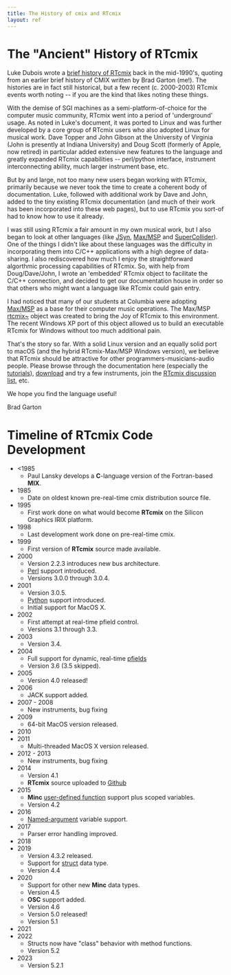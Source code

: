 ```yaml
---
title: The History of cmix and RTcmix
layout: ref
---
```


# <a name=history></a>The "Ancient" History of RTcmix

Luke Dubois wrote a [brief history of
RTcmix](http://music.columbia.edu/cmix/history.html) back in the
mid-1990's, quoting from an earlier brief history of CMIX written by
Brad Garton (me\!). The histories are in fact still historical, but a
few recent (c. 2000-2003) RTcmix events worth noting -- if you are the
kind that likes noting these things.

With the demise of SGI machines as a semi-platform-of-choice for the
computer music community, RTcmix went into a period of 'underground'
usage. As noted in Luke's document, it was ported to Linux and was
further developed by a core group of RTcmix users who also adopted Linux
for musical work. Dave Topper and John Gibson at the University of
Virginia (John is presently at Indiana University) and Doug Scott
(formerly of Apple, now retired) in particular added extensive new
features to the language and greatly expanded RTcmix capabilities --
perl/python interface, instrument interconnecting ability, much larger
instrument base, etc.

But by and large, not too many new users began working with RTcmix,
primarily because we never took the time to create a coherent body of
documentation. Luke, followed with additional work by Dave and John,
added to the tiny existing RTcmix documentation (and much of their work
has been incorporated into these web pages), but to use RTcmix you
sort-of had to know how to use it already.

I was still using RTcmix a fair amount in my own musical work, but I
also began to look at other languages (like
[JSyn](http://www.softsynth.com/jsyn/),
[Max/MSP](http://www.cycling74.com/products/max) and
[SuperCollider](http://www.audiosynth.com/)). One of the things I didn't
like about these languages was the difficulty in incorporating them into
C/C++ applications with a high degree of data-sharing. I also
rediscovered how much I enjoy the straightforward algorthmic processing
capabilities of RTcmix. So, with help from Doug/Dave/John, I wrote an
'embedded' RTcmix object to facilitate the C/C++ connection, and decided
to get our documentation house in order so that others who might want a
language like RTcmix could gain entry.

I had noticed that many of our students at Columbia were adopting
[Max/MSP](http://www.cycling74.com/products/max) as a base for
their computer music operations. The Max/MSP
[rtcmix\~](../rtcmix_/index.html) object was created to bring the Joy of
RTcmix to this environment. The recent Windows XP port of this object
allowed us to build an executable RTcmix for Windows without too much
additional pain.

That's the story so far. With a solid Linux version and an equally solid
port to macOS (and the hybrid RTcmix-Max/MSP Windows version), we
believe that RTcmix should be attractive for other
programmers-musicians-audio people. Please browse through the
documentation here (especially the
[tutorials](../tutorials/index.html)), [download](../rtcmix/index.html)
and try a few instruments, join the [RTcmix discussion
list](https://listserv.cuit.columbia.edu/scripts/wa.exe?SUBED1=rtcmix-discuss&A=1), etc.

We hope you find the language useful\!

Brad Garton

# <a name=timeline></a>Timeline of RTcmix Code Development

- \<1985
	* Paul Lansky develops a **C**-language version of the Fortran-based **MIX**.
- 1985
	* Date on oldest known pre-real-time cmix distribution source file.
- 1995
	* First work done on what would become **RTcmix** on the Silicon Graphics IRIX platform.
- 1998
	* Last development work done on pre-real-time cmix.
- 1999
	* First version of **RTcmix** source made available.
- 2000
	* Version 2.2.3 introduces new bus architecture.
	* [Perl](../tutorials/perl.html) support introduced.
	* Versions 3.0.0 through 3.0.4.
- 2001
	* Version 3.0.5.
	* [Python](../tutorials/python.html) support introduced.
	* Initial support for MacOS X.
- 2002
	* First attempt at real-time pfield control.
	* Versions 3.1 through 3.3.
- 2003
	* Version 3.4.
- 2004
	* Full support for dynamic, real-time [pfields](../tutorials/pfields.html)
	* Version 3.6 (3.5 skipped).
- 2005
	* Version 4.0 released!
- 2006
	* JACK support added.
- 2007 - 2008
	* New instruments, bug fixing
- 2009
	* 64-bit MacOS version released.
- 2010
- 2011
	* Multi-threaded MacOS X version released.
- 2012 - 2013
	* New instruments, bug fixing
- 2014
	* Version 4.1
	* **RTcmix** source uploaded to [Github](https://github.com/RTcmix)
- 2015
	* **Minc** <a href="../reference/scorefile/Minc.html#minc-functions">user-defined function</a> support plus scoped variables.
	* Version 4.2
- 2016
	* <a href="../reference/scorefile/Minc.html#command-line-named-args">Named-argument</a> variable support.
- 2017
	* Parser error handling improved.
- 2018
- 2019
	* Version 4.3.2 released.
	* Support for <a href="../reference/scorefile/Minc.html#struct">struct</a> data type.
	* Version 4.4
- 2020
	* Support for other new **Minc** data types.
	* Version 4.5
	* **OSC** support added.
	* Version 4.6
	* Version 5.0 released!
	* Version 5.1
- 2021
- 2022
	* Structs now have "class" behavior with method functions.
	* Version 5.2
- 2023
	* Version 5.2.1
